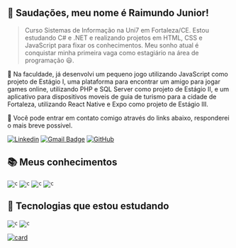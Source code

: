 ## 👋 Saudações, meu nome é <strong>Raimundo Junior</strong>!

> Curso Sistemas de Informação na Uni7 em Fortaleza/CE. Estou estudando C# e .NET e realizando projetos em HTML, CSS e JavaScript para fixar os conhecimentos. Meu sonho atual é conquistar minha primeira vaga como estagiário na área de programação 😃.

🔭 Na faculdade, já desenvolvi um pequeno jogo utilizando JavaScript como projeto de Estágio I, uma plataforma para encontrar um amigo para jogar games online, utilizando PHP e SQL Server como projeto de Estágio II, e um aplicativo para dispositivos moveis de guia de turismo para a cidade de Fortaleza, utilizando React Native e Expo como projeto de Estágio III.

💬 Você pode entrar em contato comigo através do links abaixo, responderei o mais breve possivel.

[![Linkedin](https://img.shields.io/badge/-raimundojunior99-blue?style=flat-square&logo=Linkedin&logoColor=white&link=https://www.linkedin.com/in/raimundojunior99/)](https://www.linkedin.com/in/raimundojunior99/)
[![Gmail Badge](https://img.shields.io/badge/-juniorod99@gmail.com-006bed?style=flat-square&logo=Gmail&logoColor=white&link=mailto:SEU-EMAIL)](mailto:juniorod99@gmail.com)
[![GitHub](https://img.shields.io/github/followers/juniorod99?label=follow&style=social)](https://github.com/juniorod99)

## 📚 Meus conhecimentos

<code><img src="https://img.shields.io/badge/HTML5-E34F26?style=for-the-badge&logo=html5&logoColor=white" alt="c"/></code>
<code><img src="https://img.shields.io/badge/CSS3-1572B6?style=for-the-badge&logo=css3&logoColor=white" alt="c"/></code>
<code><img src="https://img.shields.io/badge/JavaScript-F7DF1E?style=for-the-badge&logo=javascript&logoColor=black" alt="c"/></code>
<code><img src="https://img.shields.io/badge/MySQL-01529E?style=for-the-badge&logo=mysql&logoColor=white" alt="c"/></code>

## 🤯 Tecnologias que estou estudando

<code><img src="https://img.shields.io/badge/PHP-777BB4?style=for-the-badge&logo=php&logoColor=white" alt="c"/></code>
<code><img src="https://img.shields.io/badge/Laravel-FF2D20?style=for-the-badge&logo=laravel&logoColor=white" alt="c"/></code>


[![card](https://github-readme-stats.vercel.app/api?username=juniorod99&theme=tokyonight&show_icons=true)](https://github.com/anuraghazra/github-readme-stats)
